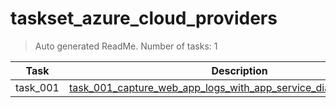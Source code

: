 # taskset_azure_cloud_providers

> Auto generated ReadMe. Number of tasks: 1

| Task     | Description                                                                                                                                                            |
|----------|------------------------------------------------------------------------------------------------------------------------------------------------------------------------|
| task_001 | [task_001_capture_web_app_logs_with_app_service_diagnostics_logging](taskset_azure_cloud_providers/task_001_capture_web_app_logs_with_app_service_diagnostics_logging) |
